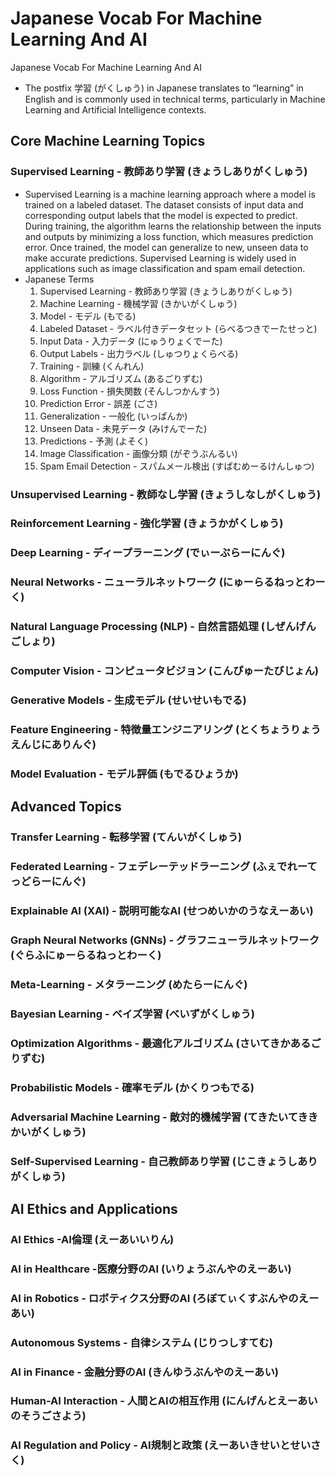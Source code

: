 # Japanese Vocab For Machine Learning And AI
Japanese Vocab For Machine Learning And AI

* The postfix 学習 (がくしゅう) in Japanese translates to “learning” in English and is commonly used in technical terms, particularly in Machine Learning and Artificial Intelligence contexts. 

## Core Machine Learning Topics
###	Supervised Learning - 教師あり学習 (きょうしありがくしゅう)
  * Supervised Learning is a machine learning approach where a model is trained on a labeled dataset. The dataset consists of input data and corresponding output labels that the model is expected to predict. During training, the algorithm learns the relationship between the inputs and outputs by minimizing a loss function, which measures prediction error. Once trained, the model can generalize to new, unseen data to make accurate predictions. Supervised Learning is widely used in applications such as image classification and spam email detection.
  * Japanese Terms
	1.	Supervised Learning - 教師あり学習 (きょうしありがくしゅう)
	2.	Machine Learning - 機械学習 (きかいがくしゅう)
	3.	Model - モデル (もでる)
	4.	Labeled Dataset - ラベル付きデータセット (らべるつきでーたせっと)
	5.	Input Data - 入力データ (にゅうりょくでーた)
	6.	Output Labels - 出力ラベル (しゅつりょくらべる)
	7.	Training - 訓練 (くんれん)
	8.	Algorithm - アルゴリズム (あるごりずむ)
	9.	Loss Function - 損失関数 (そんしつかんすう)
	10.	Prediction Error - 誤差 (ごさ)
	11.	Generalization - 一般化 (いっぱんか)
	12.	Unseen Data - 未見データ (みけんでーた)
	13.	Predictions - 予測 (よそく)
	14.	Image Classification - 画像分類 (がぞうぶんるい)
	15.	Spam Email Detection - スパムメール検出 (すぱむめーるけんしゅつ)	
###	Unsupervised Learning - 教師なし学習 (きょうしなしがくしゅう)
###	Reinforcement Learning - 強化学習 (きょうかがくしゅう)
###	Deep Learning - ディープラーニング (でぃーぷらーにんぐ)
###	Neural Networks - ニューラルネットワーク (にゅーらるねっとわーく)
###	Natural Language Processing (NLP) - 自然言語処理 (しぜんげんごしょり)
###	Computer Vision -  コンピュータビジョン (こんぴゅーたびじょん)
###	Generative Models - 生成モデル (せいせいもでる)
###	Feature Engineering - 特徴量エンジニアリング (とくちょうりょうえんじにありんぐ)
###	Model Evaluation - モデル評価 (もでるひょうか)

## Advanced Topics
###	Transfer Learning - 転移学習 (てんいがくしゅう)
###	Federated Learning - フェデレーテッドラーニング (ふぇでれーてっどらーにんぐ)
###	Explainable AI (XAI) - 説明可能なAI (せつめいかのうなえーあい)
###	Graph Neural Networks (GNNs) - グラフニューラルネットワーク (ぐらふにゅーらるねっとわーく)
###	Meta-Learning - メタラーニング (めたらーにんぐ)
###	Bayesian Learning -  ベイズ学習 (べいずがくしゅう)
###	Optimization Algorithms - 最適化アルゴリズム (さいてきかあるごりずむ)
###	Probabilistic Models - 確率モデル (かくりつもでる)
###	Adversarial Machine Learning - 敵対的機械学習 (てきたいてききかいがくしゅう)
###	Self-Supervised Learning - 自己教師あり学習 (じこきょうしありがくしゅう)

## AI Ethics and Applications
###	AI Ethics -AI倫理 (えーあいいりん)
###	AI in Healthcare -医療分野のAI (いりょうぶんやのえーあい)
###	AI in Robotics - ロボティクス分野のAI (ろぼてぃくすぶんやのえーあい)
###	Autonomous Systems - 自律システム (じりつしすてむ)
###	AI in Finance - 金融分野のAI (きんゆうぶんやのえーあい)
###	Human-AI Interaction - 人間とAIの相互作用 (にんげんとえーあいのそうごさよう)
###	AI Regulation and Policy - AI規制と政策 (えーあいきせいとせいさく)
